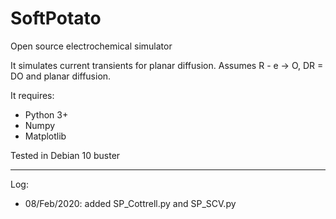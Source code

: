 # SoftPotato
Open source electrochemical simulator

It simulates current transients for planar diffusion. Assumes R - e -> O, DR = DO and planar diffusion.

It requires:
+ Python 3+
+ Numpy
+ Matplotlib

Tested in Debian 10 buster

***
Log:
+ 08/Feb/2020: added SP_Cottrell.py and SP_SCV.py
